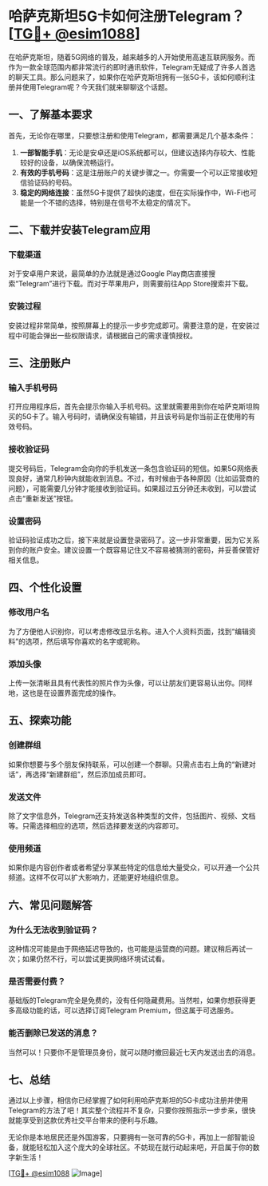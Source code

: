 # 哈萨克斯坦5G卡如何注册Telegram？[[TG💪+ @esim1088](https://t.me/s/esim1088)]

在哈萨克斯坦，随着5G网络的普及，越来越多的人开始使用高速互联网服务。而作为一款全球范围内都非常流行的即时通讯软件，Telegram无疑成了许多人首选的聊天工具。那么问题来了，如果你在哈萨克斯坦拥有一张5G卡，该如何顺利注册并使用Telegram呢？今天我们就来聊聊这个话题。

## 一、了解基本要求

首先，无论你在哪里，只要想注册和使用Telegram，都需要满足几个基本条件：

1. **一部智能手机**：无论是安卓还是iOS系统都可以，但建议选择内存较大、性能较好的设备，以确保流畅运行。
2. **有效的手机号码**：这是注册账户的关键步骤之一。你需要一个可以正常接收短信验证码的号码。
3. **稳定的网络连接**：虽然5G卡提供了超快的速度，但在实际操作中，Wi-Fi也可能是一个不错的选择，特别是在信号不太稳定的情况下。

## 二、下载并安装Telegram应用

### 下载渠道
对于安卓用户来说，最简单的办法就是通过Google Play商店直接搜索“Telegram”进行下载。而对于苹果用户，则需要前往App Store搜索并下载。

### 安装过程
安装过程非常简单，按照屏幕上的提示一步步完成即可。需要注意的是，在安装过程中可能会弹出一些权限请求，请根据自己的需求谨慎授权。

## 三、注册账户

### 输入手机号码
打开应用程序后，首先会提示你输入手机号码。这里就需要用到你在哈萨克斯坦购买的5G卡了。输入号码时，请确保没有输错，并且该号码是你当前正在使用的有效号码。

### 接收验证码
提交号码后，Telegram会向你的手机发送一条包含验证码的短信。如果5G网络表现良好，通常几秒钟内就能收到消息。不过，有时候由于各种原因（比如运营商的问题），可能需要几分钟才能接收到验证码。如果超过五分钟还未收到，可以尝试点击“重新发送”按钮。

### 设置密码
验证码验证成功之后，接下来就是设置登录密码了。这一步非常重要，因为它关系到你的账户安全。建议设置一个既容易记住又不容易被猜测的密码，并妥善保管好相关信息。

## 四、个性化设置

### 修改用户名
为了方便他人识别你，可以考虑修改显示名称。进入个人资料页面，找到“编辑资料”的选项，然后填写你喜欢的名字或昵称。

### 添加头像
上传一张清晰且具有代表性的照片作为头像，可以让朋友们更容易认出你。同样地，这也是在设置界面完成的操作。

## 五、探索功能

### 创建群组
如果你想要与多个朋友保持联系，可以创建一个群聊。只需点击右上角的“新建对话”，再选择“新建群组”，然后添加成员即可。

### 发送文件
除了文字信息外，Telegram还支持发送各种类型的文件，包括图片、视频、文档等。只需选择相应的选项，然后选择要发送的内容即可。

### 使用频道
如果你是内容创作者或者希望分享某些特定的信息给大量受众，可以开通一个公共频道。这样不仅可以扩大影响力，还能更好地组织信息。

## 六、常见问题解答

### 为什么无法收到验证码？
这种情况可能是由于网络延迟导致的，也可能是运营商的问题。建议稍后再试一次；如果仍然不行，可以尝试更换网络环境试试看。

### 是否需要付费？
基础版的Telegram完全是免费的，没有任何隐藏费用。当然啦，如果你想获得更多高级功能的话，可以选择订阅Telegram Premium，但这属于可选服务。

### 能否删除已发送的消息？
当然可以！只要你不是管理员身份，就可以随时撤回最近七天内发送出去的消息。

## 七、总结

通过以上步骤，相信你已经掌握了如何利用哈萨克斯坦的5G卡成功注册并使用Telegram的方法了吧！其实整个流程并不复杂，只要你按照指示一步步来，很快就能享受到这款优秀社交平台带来的便利与乐趣。

无论你是本地居民还是外国游客，只要拥有一张可靠的5G卡，再加上一部智能设备，就能轻松加入这个庞大的全球社区。不妨现在就行动起来吧，开启属于你的数字新生活！

[[TG💪+ @esim1088](https://t.me/s/esim1088) ![Image](https://i.postimg.cc/4NQfJmqS/Snipaste-2025-05-13-00-14-12.png)]